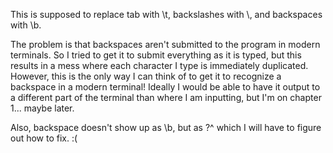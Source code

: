 This is supposed to replace tab with \t, backslashes with \\, and backspaces with \b. 

The problem is that backspaces aren't submitted to the program in modern terminals. So I tried to get it to submit everything as it is typed, but this results in a mess where each character I type is immediately duplicated. However, this is the only way I can think of to get it to recognize a backspace in a modern terminal! Ideally I would be able to have it output to a different part of the terminal than where I am inputting, but I'm on chapter 1... maybe later. 

Also, backspace doesn't show up as \b, but as ?^ which I will have to figure out how to fix. :(
